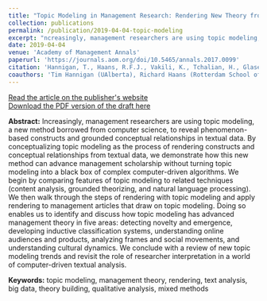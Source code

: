 ```yaml
---
title: "Topic Modeling in Management Research: Rendering New Theory from Textual Data"
collection: publications
permalink: /publication/2019-04-04-topic-modeling
excerpt: "ncreasingly, management researchers are using topic modeling, a new method borrowed from computer science, to reveal phenomenon-based constructs and grounded conceptual relationships in textual data. By conceptualizing topic modeling as the process of rendering constructs and conceptual relationships from textual data, we demonstrate how this new method can advance management scholarship without turning topic modeling into a black box of complex computer-driven algorithms..."
date: 2019-04-04
venue: 'Academy of Management Annals'
paperurl: 'https://journals.aom.org/doi/10.5465/annals.2017.0099'
citation: 'Hannigan, T., Haans, R.F.J., Vakili, K., Tchalian, H., Glaser, V., Wang, M., Kaplan, S., Jennings, P.D. 2019. &quot;Topic Modeling in Management Research: Rendering New Theory from Textual Data..&quot; <i>Academy of Management Annals</i>, 13(2): 586-632.'
coauthors: 'Tim Hannigan (UAlberta), Richard Haans (Rotterdam School of Management), Hovig Tchalian (Claremont), Vern Glaser (UAlberta), Milo Wang (UAlberta), Sarah Kaplan (Rotman), Dev Jennings (Ualberta)'
---
```

[Read the article on the publisher's website](https://journals.aom.org/doi/10.5465/annals.2017.0099)<br>
[Download the PDF version of the draft here](/files/topic_modeling.pdf)

<b>Abstract:</b> Increasingly, management researchers are using topic modeling, a new method borrowed from computer science, to reveal phenomenon-based constructs and grounded conceptual relationships in textual data. By conceptualizing topic modeling as the process of rendering constructs and conceptual relationships from textual data, we demonstrate how this new method can advance management scholarship without turning topic modeling into a black box of complex computer-driven algorithms. We begin by comparing features of topic modeling to related techniques (content analysis, grounded theorizing, and natural language processing). We then walk through the steps of rendering with topic modeling and apply rendering to management articles that draw on topic modeling. Doing so enables us to identify and discuss how topic modeling has advanced management theory in five areas: detecting novelty and emergence, developing inductive classification systems, understanding online audiences and products, analyzing frames and social movements, and understanding cultural dynamics. We conclude with a review of new topic modeling trends and revisit the role of researcher interpretation in a world of computer-driven textual analysis.

<b>Keywords:</b> topic modeling, management theory, rendering, text analysis, big data, theory building, qualitative analysis, mixed methods
